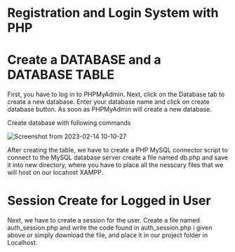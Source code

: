 # Registration and Login System with PHP

# Create a DATABASE and a DATABASE TABLE

First, you have to log in to PHPMyAdmin.
Next, click on the Database tab to create a new database.
Enter your database name and click on create database button.
As soon as PHPMyAdmin will create a new database.

Create database with following commands
 
![Screenshot from 2023-02-14 10-10-27](https://user-images.githubusercontent.com/121961009/218808553-765995af-d3a9-407a-b58e-db8faddb4c88.png)

After creating the table, we have to create a PHP MySQL connector script to connect to the MySQL database server
create a file named db.php and save it into new directory, where you have to place all the nesscary files that we will host on our locahost XAMPP.

# Session Create for Logged in User

Next, we have to create a session for the user. 
Create a file named auth_session.php and write the code found in auth_session.php i given above or simply download the file, and place it in our project folder in Localhost.



